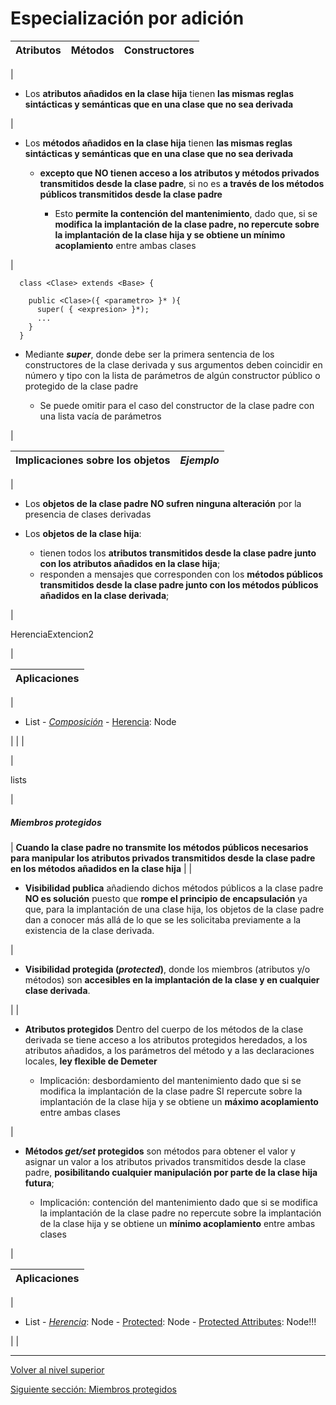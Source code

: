 # Especialización por adición







| **Atributos** | **Métodos** | **Constructores** |
| --- | --- | --- |
| 
* Los **atributos añadidos en la clase hija** tienen **las mismas reglas sintácticas y semánticas que en una clase que no sea derivada**


 | 
* Los **métodos añadidos en la clase hija** tienen **las mismas reglas sintácticas y semánticas que en una clase que no sea derivada**


	+ **excepto que NO tienen acceso a los atributos y métodos privados transmitidos desde la clase padre**, si no es **a través de los métodos públicos transmitidos desde la clase padre**
	
	
		- Esto **permite la contención del mantenimiento**, dado que, si se **modifica la implantación de la clase padre, no repercute sobre la implantación de la clase hija y se obtiene un mínimo acoplamiento** entre ambas clases



 | 


```
  class <Clase> extends <Base> {

    public <Clase>({ <parametro> }* ){
      super( { <expresion> }*);
      ...
    }
  }
```




* Mediante ***super***, donde debe ser la primera sentencia de los constructores de la clase derivada y sus argumentos deben coincidir en número y tipo con la lista de parámetros de algún constructor público o protegido de la clase padre


	+ Se puede omitir para el caso del constructor de la clase padre con una lista vacía de parámetros



 |







| **Implicaciones sobre los objetos** | *Ejemplo* |
| --- | --- |
| 
* Los **objetos de la clase padre NO sufren ninguna alteración** por la presencia de clases derivadas
* Los **objetos de la clase hija**:


	+ tienen todos los **atributos transmitidos desde la clase padre junto con los atributos añadidos en la clase hija**;
	+ responden a mensajes que corresponden con los **métodos públicos transmitidos desde la clase padre junto con los métodos públicos añadidos en la clase derivada**;



 | 

HerenciaExtencion2

 |








| **Aplicaciones** |
| --- |
| 
* List - [*Composición*](https://github.com/USantaTecla-tech-java/src/tree/main/src/main/java/es/usantatecla/aX_listas/a1_basic/a0_classes) - [Herencia](https://github.com/USantaTecla-tech-java/src/blob/main/src/main/java/es/usantatecla/aX_listas/a1_basic/a4_extends/Node.java): Node


 |  |  |






| 

lists

 |



##### Miembros protegidos








| 
**Cuando la clase padre no transmite los métodos públicos necesarios para manipular los atributos privados transmitidos desde la clase padre en los métodos añadidos en la clase hija**
 |
| 
* **Visibilidad publica** añadiendo dichos métodos públicos a la clase padre **NO es solución** puesto que **rompe el principio de encapsulación** ya que, para la implantación de una clase hija, los objetos de la clase padre dan a conocer más allá de lo que se les solicitaba previamente a la existencia de la clase derivada.


 | 
* **Visibilidad protegida (*protected*)**, donde los miembros (atributos y/o métodos) son **accesibles en la implantación de la clase y en cualquier clase derivada**.


 |
| 
* **Atributos protegidos** Dentro del cuerpo de los métodos de la clase derivada se tiene acceso a los atributos protegidos heredados, a los atributos añadidos, a los parámetros del método y a las declaraciones locales, **ley flexible de Demeter**


	+ Implicación: desbordamiento del mantenimiento dado que si se modifica la implantación de la clase padre SI repercute sobre la implantación de la clase hija y se obtiene un **máximo acoplamiento** entre ambas clases



 | 
* **Métodos *get/set* protegidos** son métodos para obtener el valor y asignar un valor a los atributos privados transmitidos desde la clase padre, **posibilitando cualquier manipulación por parte de la clase hija futura**;


	+ Implicación: contención del mantenimiento dado que si se modifica la implantación de la clase padre no repercute sobre la implantación de la clase hija y se obtiene un **mínimo acoplamiento** entre ambas clases



 |








| **Aplicaciones** |
| --- |
| 
* List - [*Herencia*](https://github.com/USantaTecla-tech-java/src/blob/main/src/main/java/es/usantatecla/aX_listas/a1_basic/a4_extends/Node.java): Node - [Protected](https://github.com/USantaTecla-tech-java/src/tree/main/src/main/java/es/usantatecla/aX_listas/a1_basic/a4_extends_protected/Node.java): Node - [Protected Attributes](https://github.com/USantaTecla-tech-java/src/blob/main/src/main/java/es/usantatecla/aX_listas/a1_basic/a4_extends_protected_attributes/Node.java): Node!!!


 |  |



---

[Volver al nivel superior](../README.md)

[Siguiente sección: Miembros protegidos](../u2protectedMembers/README.md)
